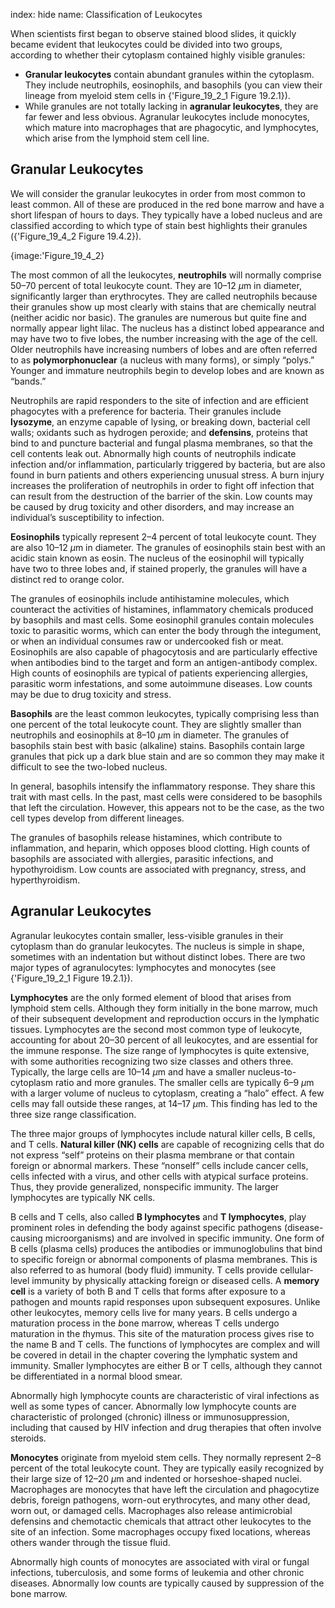 index: hide
name: Classification of Leukocytes

When scientists first began to observe stained blood slides, it quickly became evident that leukocytes could be divided into two groups, according to whether their cytoplasm contained highly visible granules:

  *  **Granular leukocytes** contain abundant granules within the cytoplasm. They include neutrophils, eosinophils, and basophils (you can view their lineage from myeloid stem cells in {'Figure_19_2_1 Figure 19.2.1}).
  * While granules are not totally lacking in  **agranular leukocytes**, they are far fewer and less obvious. Agranular leukocytes include monocytes, which mature into macrophages that are phagocytic, and lymphocytes, which arise from the lymphoid stem cell line.

## Granular Leukocytes

We will consider the granular leukocytes in order from most common to least common. All of these are produced in the red bone marrow and have a short lifespan of hours to days. They typically have a lobed nucleus and are classified according to which type of stain best highlights their granules ({'Figure_19_4_2 Figure 19.4.2}).


{image:'Figure_19_4_2}
        

The most common of all the leukocytes,  **neutrophils** will normally comprise 50–70 percent of total leukocyte count. They are 10–12  *µ*m in diameter, significantly larger than erythrocytes. They are called neutrophils because their granules show up most clearly with stains that are chemically neutral (neither acidic nor basic). The granules are numerous but quite fine and normally appear light lilac. The nucleus has a distinct lobed appearance and may have two to five lobes, the number increasing with the age of the cell. Older neutrophils have increasing numbers of lobes and are often referred to as  **polymorphonuclear** (a nucleus with many forms), or simply “polys.” Younger and immature neutrophils begin to develop lobes and are known as “bands.”

Neutrophils are rapid responders to the site of infection and are efficient phagocytes with a preference for bacteria. Their granules include  **lysozyme**, an enzyme capable of lysing, or breaking down, bacterial cell walls; oxidants such as hydrogen peroxide; and  **defensins**, proteins that bind to and puncture bacterial and fungal plasma membranes, so that the cell contents leak out. Abnormally high counts of neutrophils indicate infection and/or inflammation, particularly triggered by bacteria, but are also found in burn patients and others experiencing unusual stress. A burn injury increases the proliferation of neutrophils in order to fight off infection that can result from the destruction of the barrier of the skin. Low counts may be caused by drug toxicity and other disorders, and may increase an individual’s susceptibility to infection.

 **Eosinophils** typically represent 2–4 percent of total leukocyte count. They are also 10–12  *µ*m in diameter. The granules of eosinophils stain best with an acidic stain known as eosin. The nucleus of the eosinophil will typically have two to three lobes and, if stained properly, the granules will have a distinct red to orange color.

The granules of eosinophils include antihistamine molecules, which counteract the activities of histamines, inflammatory chemicals produced by basophils and mast cells. Some eosinophil granules contain molecules toxic to parasitic worms, which can enter the body through the integument, or when an individual consumes raw or undercooked fish or meat. Eosinophils are also capable of phagocytosis and are particularly effective when antibodies bind to the target and form an antigen-antibody complex. High counts of eosinophils are typical of patients experiencing allergies, parasitic worm infestations, and some autoimmune diseases. Low counts may be due to drug toxicity and stress.

 **Basophils** are the least common leukocytes, typically comprising less than one percent of the total leukocyte count. They are slightly smaller than neutrophils and eosinophils at 8–10 *µ*m in diameter. The granules of basophils stain best with basic (alkaline) stains. Basophils contain large granules that pick up a dark blue stain and are so common they may make it difficult to see the two-lobed nucleus.

In general, basophils intensify the inflammatory response. They share this trait with mast cells. In the past, mast cells were considered to be basophils that left the circulation. However, this appears not to be the case, as the two cell types develop from different lineages.

The granules of basophils release histamines, which contribute to inflammation, and heparin, which opposes blood clotting. High counts of basophils are associated with allergies, parasitic infections, and hypothyroidism. Low counts are associated with pregnancy, stress, and hyperthyroidism.

## Agranular Leukocytes

Agranular leukocytes contain smaller, less-visible granules in their cytoplasm than do granular leukocytes. The nucleus is simple in shape, sometimes with an indentation but without distinct lobes. There are two major types of agranulocytes: lymphocytes and monocytes (see {'Figure_19_2_1 Figure 19.2.1}).

 **Lymphocytes** are the only formed element of blood that arises from lymphoid stem cells. Although they form initially in the bone marrow, much of their subsequent development and reproduction occurs in the lymphatic tissues. Lymphocytes are the second most common type of leukocyte, accounting for about 20–30 percent of all leukocytes, and are essential for the immune response. The size range of lymphocytes is quite extensive, with some authorities recognizing two size classes and others three. Typically, the large cells are 10–14  *µ*m and have a smaller nucleus-to-cytoplasm ratio and more granules. The smaller cells are typically 6–9  *µ*m with a larger volume of nucleus to cytoplasm, creating a “halo” effect. A few cells may fall outside these ranges, at 14–17  *µ*m. This finding has led to the three size range classification.

The three major groups of lymphocytes include natural killer cells, B cells, and T cells.  **Natural killer (NK) cells** are capable of recognizing cells that do not express “self” proteins on their plasma membrane or that contain foreign or abnormal markers. These “nonself” cells include cancer cells, cells infected with a virus, and other cells with atypical surface proteins. Thus, they provide generalized, nonspecific immunity. The larger lymphocytes are typically NK cells.

B cells and T cells, also called  **B lymphocytes** and  **T lymphocytes**, play prominent roles in defending the body against specific pathogens (disease-causing microorganisms) and are involved in specific immunity. One form of B cells (plasma cells) produces the antibodies or immunoglobulins that bind to specific foreign or abnormal components of plasma membranes. This is also referred to as humoral (body fluid) immunity. T cells provide cellular-level immunity by physically attacking foreign or diseased cells. A  **memory cell** is a variety of both B and T cells that forms after exposure to a pathogen and mounts rapid responses upon subsequent exposures. Unlike other leukocytes, memory cells live for many years. B cells undergo a maturation process in the  *b*one marrow, whereas T cells undergo maturation in the  *t*hymus. This site of the maturation process gives rise to the name B and T cells. The functions of lymphocytes are complex and will be covered in detail in the chapter covering the lymphatic system and immunity. Smaller lymphocytes are either B or T cells, although they cannot be differentiated in a normal blood smear.

Abnormally high lymphocyte counts are characteristic of viral infections as well as some types of cancer. Abnormally low lymphocyte counts are characteristic of prolonged (chronic) illness or immunosuppression, including that caused by HIV infection and drug therapies that often involve steroids.

 **Monocytes** originate from myeloid stem cells. They normally represent 2–8 percent of the total leukocyte count. They are typically easily recognized by their large size of 12–20  *µ*m and indented or horseshoe-shaped nuclei. Macrophages are monocytes that have left the circulation and phagocytize debris, foreign pathogens, worn-out erythrocytes, and many other dead, worn out, or damaged cells. Macrophages also release antimicrobial defensins and chemotactic chemicals that attract other leukocytes to the site of an infection. Some macrophages occupy fixed locations, whereas others wander through the tissue fluid.

Abnormally high counts of monocytes are associated with viral or fungal infections, tuberculosis, and some forms of leukemia and other chronic diseases. Abnormally low counts are typically caused by suppression of the bone marrow.
